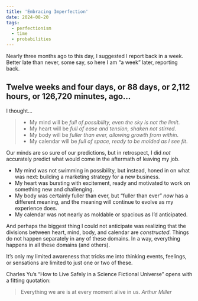 ```yaml
---
title: 'Embracing Imperfection'
date: 2024-08-20
tags: 
  - perfectionism
  - time
  - probabilities
---
```


Nearly three months ago to this day, I suggested I report back in a week. Better late than never, some say, so here I am “a week” later, reporting back.

<!-- excerpt -->

## Twelve weeks and four days, or 88 days, or 2,112 hours, or 126,720 minutes, ago...

I thought...

> * My mind will be *full of possibility, even the sky is not the limit*.
> * My heart will be *full of ease and tension, shaken not stirred*.
> * My body will be *fuller than ever, allowing growth from within*.
> * My calendar will be *full of space, ready to be molded as I see fit*.

Our minds are so sure of our predictions, but in retrospect, I did *not* accurately predict what would come in the aftermath of leaving my job. 

* My mind was not swimming in possibility, but instead, honed in on what was next: building a marketing strategy for a new business. 
* My heart was bursting with excitement, ready and motivated to work on something new and challenging. 
* My body was certainly fuller than ever, but “fuller than ever” *now* has a different meaning, and the meaning will continue to evolve as my experience does. 
* My calendar was not nearly as moldable or spacious as I’d anticipated. 

And perhaps the biggest thing I could not anticipate was realizing that the divisions between heart, mind, body, and calendar are *constructed*. Things do not happen separately in any of these domains. In a way, everything happens in all these domains (and others). 

It’s only my limited awareness that tricks me into thinking events, feelings, or sensations are limited to just one or two of these.

Charles Yu’s “How to Live Safely in a Science Fictional Universe” opens with a fitting quotation:
> Everything we are
> is
> at every moment
> alive in us.
<cite>Arthur Miller</cite>